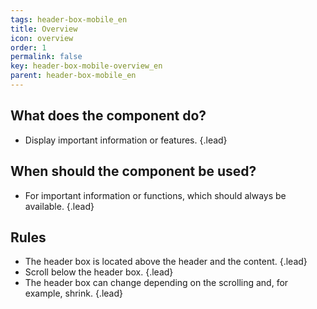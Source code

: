 ```yaml
---
tags: header-box-mobile_en
title: Overview
icon: overview
order: 1
permalink: false  
key: header-box-mobile-overview_en
parent: header-box-mobile_en
---
```


## What does the component do?
* Display important information or features. {.lead}

## When should the component be used?
* For important information or functions, which should always be available. {.lead}

## Rules
* The header box is located above the header and the content. {.lead}
* Scroll below the header box. {.lead}
* The header box can change depending on the scrolling and, for example, shrink. {.lead}